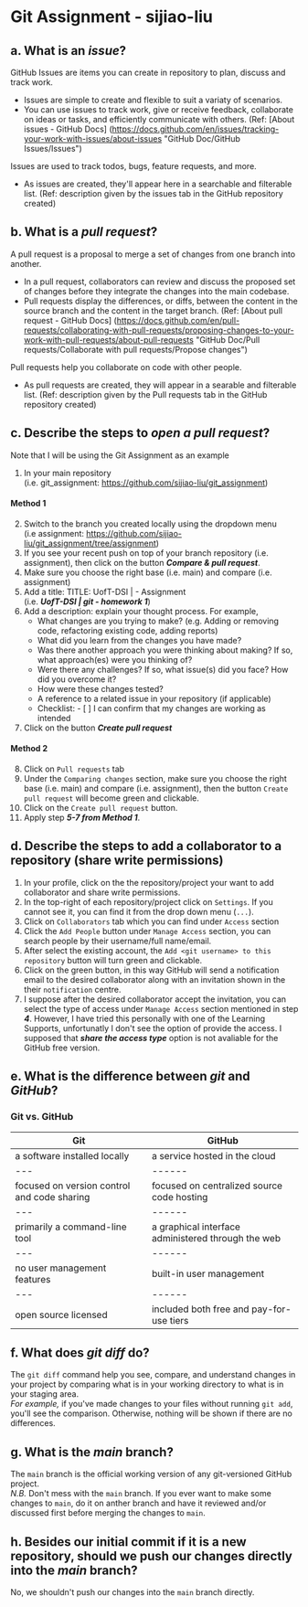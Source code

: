 # Git Assignment - sijiao-liu  

## a. What is an **_issue_**?
GitHub Issues are items you can create in repository to plan, discuss and track work. 
- Issues are simple to create and flexible to suit a variaty of scenarios. 
- You can use issues to track work, give or receive feedback, collaborate on ideas or tasks, and efficiently communicate with others.
(Ref: [About issues - GitHub Docs] (https://docs.github.com/en/issues/tracking-your-work-with-issues/about-issues "GitHub Doc/GitHub Issues/Issues")

Issues are used to track todos, bugs, feature requests, and more. 
- As issues are created, they'll appear here in a searchable and filterable list. 
(Ref: description given by the issues tab in the GitHub repository created)


## b. What is a **_pull request_**?
A pull request is a proposal to merge a set of changes from one branch into another.
- In a pull request, collaborators can review and discuss the proposed set of changes before they integrate the changes into the main codebase.
- Pull requests display the differences, or diffs, between the content in the source branch and the content in the target branch.
(Ref: [About pull request - GitHub Docs] (https://docs.github.com/en/pull-requests/collaborating-with-pull-requests/proposing-changes-to-your-work-with-pull-requests/about-pull-requests "GitHub Doc/Pull requests/Collaborate with pull requests/Propose changes")

Pull requests help you collaborate on code with other people.
- As pull requests are created, they will appear in a searable and filterable list.
(Ref: description given by the Pull requests tab in the GitHub repository created)


## c. Describe the steps to **_open a pull request_**?
Note that I will be using the Git Assignment as an example
1. In your main repository  
    (i.e. git_assignment: https://github.com/sijiao-liu/git_assignment)
#### Method 1
2. Switch to the branch you created locally using the dropdown menu  
    (i.e assignment: https://github.com/sijiao-liu/git_assignment/tree/assignment)
3. If you see your recent push on top of your branch repository (i.e. assignment), then click on the button **_Compare & pull request_**.
4. Make sure you choose the right base (i.e. main) and compare (i.e. assignment)
5. Add a title: TITLE: UofT-DSI | <Module Name> - Assignment <assignment number>  
    (i.e. **_UofT-DSI | git - homework 1_**)
6. Add a description: explain your thought process. For example,
    * What changes are you trying to make? (e.g. Adding or removing code, refactoring existing code, adding reports)
    * What did you learn from the changes you have made?
    * Was there another approach you were thinking about making? If so, what approach(es) were you thinking of?
    * Were there any challenges? If so, what issue(s) did you face? How did you overcome it?
    * How were these changes tested?
    * A reference to a related issue in your repository (if applicable)
    * Checklist: - [ ] I can confirm that my changes are working as intended
7. Click on the button **_Create pull request_**

#### Method 2
8. Click on `Pull requests` tab
9. Under the `Comparing changes` section, make sure you choose the right base (i.e. main) and compare (i.e. assignment), then the button `Create pull request` will become green and clickable.
10. Click on the `Create pull request` button.
11. Apply step **_5-7 from Method 1_**.


## d. Describe the steps to add a collaborator to a repository (share write permissions)
1. In your profile, click on the the repository/project your want to add collaborator and share write permissions.
2. In the top-right of each repository/project click on `Settings`. If you cannot see it, you can find it from the drop down menu (`...`).
3. Click on `Collaborators` tab which you can find under `Access` section
4. Click the `Add People` button under `Manage Access` section, you can search people by their username/full name/email.
5. After select the existing account, the `Add <git username> to this repository` button will turn green and clickable. 
6. Click on the green button, in this way GitHub will send a notification email to the desired collaborator along with an invitation shown in the their `notification` centre. 
7. I suppose after the desired collaborator accept the invitation, you can select the type of access under `Manage Access` section mentioned in step **_4_**. However, I have tried this personally with one of the Learning Supports, unfortunatly I don't see the option of provide the access. I supposed that **_share the access type_** option is not avaliable for the GitHub free version.


## e. What is the difference between **_git_** and **_GitHub_**?
### Git vs. GitHub
|Git|GitHub|
|---|------|
|a software installed locally|a service hosted in the cloud|
|---|------|
|focused on version control and code sharing|focused on centralized source code hosting|
|---|------|
|primarily a command-line tool|a graphical interface administered through the web|
|---|------|
|no user management features|built-in user management|
|---|------|
|open source licensed|included both free and pay-for-use tiers|


## f. What does **_git diff_** do?
The `git diff` command help you see, compare, and understand changes in your project by comparing what is in your working directory to what is in your staging area.  
_For example,_ if you've made changes to your files without running `git add`, you'll see the comparison. Otherwise, nothing will be shown if there are no differences.  


## g. What is the **_main_** branch?
The `main` branch is the official working version of any git-versioned GitHub project.  
_N.B._ Don't mess with the `main` branch. If you ever want to make some changes to `main`, do it on anther branch and have it reviewed and/or discussed first before merging the changes to `main`.


## h. Besides our initial commit if it is a new repository, should we push our changes directly into the **_main_** branch?
No, we shouldn't push our changes into the `main` branch directly.

